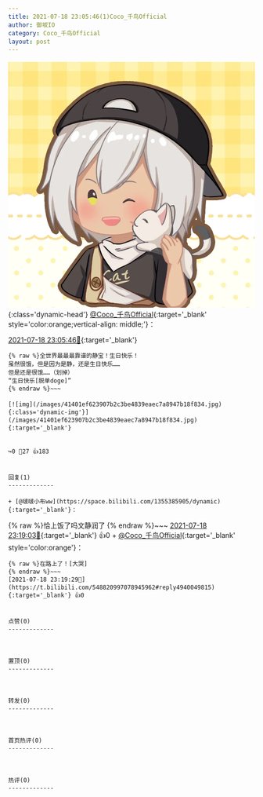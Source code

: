 ```yaml
---
title: 2021-07-18 23:05:46(1)Coco_千鸟Official
author: 御坂IO
category: Coco_千鸟Official
layout: post
---
```


![img](/images/85e485bc0dbd0cde4d15f24d7cffe9704618ad10.jpg){:class='dynamic-head'}
[@Coco_千鸟Official](https://space.bilibili.com/1891728206/dynamic){:target='_blank' style='color:orange;vertical-align: middle;'}：

[2021-07-18 23:05:46🔗](https://t.bilibili.com/548820997078945962){:target='_blank'}

~~~
{% raw %}全世界最最最靠谱的静宝！生日快乐！
虽然很饿，但是因为是静，还是生日快乐……
但是还是很饿……（划掉）
“生日快乐[脱单doge]”
{% endraw %}~~~

[![img](/images/41401ef623907b2c3be4839eaec7a8947b18f834.jpg){:class='dynamic-img'}](/images/41401ef623907b2c3be4839eaec7a8947b18f834.jpg){:target='_blank'}


↪️0 💬27 👍183


回复(1)
-------------

+ [@啵啵小布ww](https://space.bilibili.com/1355385905/dynamic){:target='_blank'}：
~~~
{% raw %}恰上饭了吗文静润了
{% endraw %}~~~
[2021-07-18 23:19:03🔗](https://t.bilibili.com/548820997078945962#reply4940048644){:target='_blank'} 👍0
    + [@Coco_千鸟Official](https://space.bilibili.com/1891728206/dynamic){:target='_blank' style='color:orange'}：
~~~
{% raw %}在路上了！[大哭]
{% endraw %}~~~
[2021-07-18 23:19:29🔗](https://t.bilibili.com/548820997078945962#reply4940049815){:target='_blank'} 👍0


点赞(0)
-------------



置顶(0)
-------------



转发(0)
-------------



首页热评(0)
-------------



热评(0)
-------------



